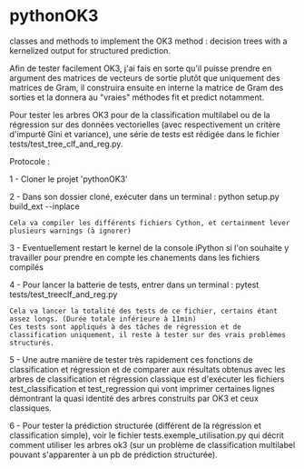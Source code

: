 # pythonOK3
classes and methods to implement the OK3 method : decision trees with a kernelized output for structured prediction.


Afin de tester facilement OK3, j'ai fais en sorte qu'il puisse prendre en argument des matrices de vecteurs de sortie plutôt que uniquement des matrices de Gram, il construira ensuite en interne la matrice de Gram des sorties et la donnera au "vraies" méthodes fit et predict notamment.


Pour tester les arbres OK3 pour de la classification multilabel ou de la régression sur des données vectorielles (avec respectivement un critère d'impurté Gini et variance), une série de tests est rédigée dans le fichier tests/test_tree_clf_and_reg.py.



Protocole :


1 - Cloner le projet 'pythonOK3'


2 - Dans son dossier cloné, exécuter dans un terminal : python setup.py build_ext --inplace

	Cela va compiler les différents fichiers Cython, et certainment lever plusieurs warnings (à ignorer)


3 - Eventuellement restart le kernel de la console iPython si l'on souhaite y travailler pour prendre en compte les chanements dans les fichiers compilés


4 - Pour lancer la batterie de tests, entrer dans un terminal : pytest tests/test_treeclf_and_reg.py

	Cela va lancer la totalité des tests de ce fichier, certains étant assez longs. (Durée totale inférieure à 11min)
	Ces tests sont appliqués à des tâches de régression et de classification uniquement, il reste à tester sur des vrais problèmes structurés.


5 - Une autre manière de tester très rapidement ces fonctions de classification et régression et de comparer aux résultats obtenus avec les arbres de classification et régression classique est d'exécuter les fichiers test_classification et test_regression qui vont imprimer certaines lignes démontrant la quasi identité des arbres construits par OK3 et ceux classiques.


6 - Pour tester la prédiction structurée (différent de la régression et classification simple), voir le fichier tests.exemple_utilisation.py qui décrit comment utiliser les arbres ok3 (sur un problème de classification multilabel pouvant s'apparenter à un pb de prédiction structurée).

